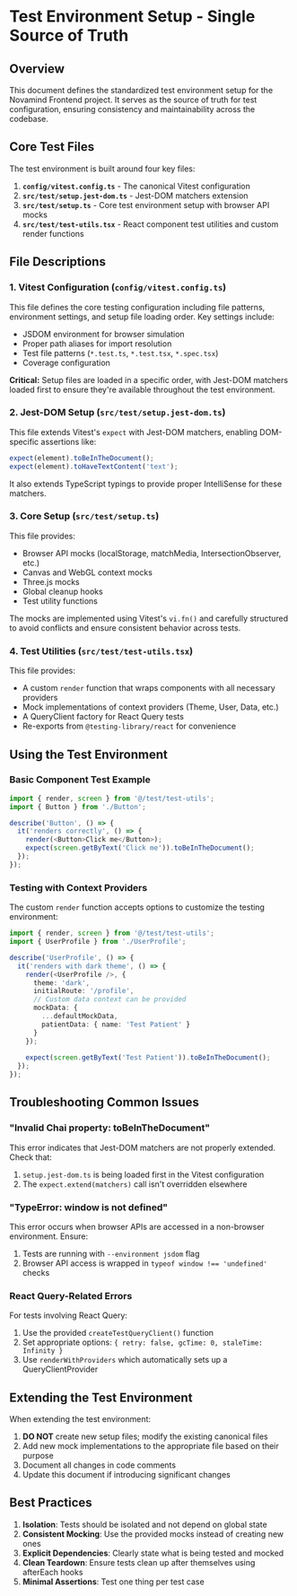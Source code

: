 # Test Environment Setup - Single Source of Truth

## Overview

This document defines the standardized test environment setup for the Novamind Frontend project. It serves as the source of truth for test configuration, ensuring consistency and maintainability across the codebase.

## Core Test Files

The test environment is built around four key files:

1. **`config/vitest.config.ts`** - The canonical Vitest configuration
2. **`src/test/setup.jest-dom.ts`** - Jest-DOM matchers extension
3. **`src/test/setup.ts`** - Core test environment setup with browser API mocks
4. **`src/test/test-utils.tsx`** - React component test utilities and custom render functions

## File Descriptions

### 1. Vitest Configuration (`config/vitest.config.ts`)

This file defines the core testing configuration including file patterns, environment settings, and setup file loading order. Key settings include:

- JSDOM environment for browser simulation
- Proper path aliases for import resolution
- Test file patterns (`*.test.ts`, `*.test.tsx`, `*.spec.tsx`)
- Coverage configuration

**Critical:** Setup files are loaded in a specific order, with Jest-DOM matchers loaded first to ensure they're available throughout the test environment.

### 2. Jest-DOM Setup (`src/test/setup.jest-dom.ts`)

This file extends Vitest's `expect` with Jest-DOM matchers, enabling DOM-specific assertions like:

```typescript
expect(element).toBeInTheDocument();
expect(element).toHaveTextContent('text');
```

It also extends TypeScript typings to provide proper IntelliSense for these matchers.

### 3. Core Setup (`src/test/setup.ts`)

This file provides:

- Browser API mocks (localStorage, matchMedia, IntersectionObserver, etc.)
- Canvas and WebGL context mocks
- Three.js mocks
- Global cleanup hooks
- Test utility functions

The mocks are implemented using Vitest's `vi.fn()` and carefully structured to avoid conflicts and ensure consistent behavior across tests.

### 4. Test Utilities (`src/test/test-utils.tsx`)

This file provides:

- A custom `render` function that wraps components with all necessary providers
- Mock implementations of context providers (Theme, User, Data, etc.)
- A QueryClient factory for React Query tests
- Re-exports from `@testing-library/react` for convenience

## Using the Test Environment

### Basic Component Test Example

```typescript
import { render, screen } from '@/test/test-utils';
import { Button } from './Button';

describe('Button', () => {
  it('renders correctly', () => {
    render(<Button>Click me</Button>);
    expect(screen.getByText('Click me')).toBeInTheDocument();
  });
});
```

### Testing with Context Providers

The custom `render` function accepts options to customize the testing environment:

```typescript
import { render, screen } from '@/test/test-utils';
import { UserProfile } from './UserProfile';

describe('UserProfile', () => {
  it('renders with dark theme', () => {
    render(<UserProfile />, { 
      theme: 'dark',
      initialRoute: '/profile',
      // Custom data context can be provided
      mockData: {
        ...defaultMockData,
        patientData: { name: 'Test Patient' }
      }
    });
    
    expect(screen.getByText('Test Patient')).toBeInTheDocument();
  });
});
```

## Troubleshooting Common Issues

### "Invalid Chai property: toBeInTheDocument"

This error indicates that Jest-DOM matchers are not properly extended. Check that:

1. `setup.jest-dom.ts` is being loaded first in the Vitest configuration
2. The `expect.extend(matchers)` call isn't overridden elsewhere

### "TypeError: window is not defined"

This error occurs when browser APIs are accessed in a non-browser environment. Ensure:

1. Tests are running with `--environment jsdom` flag
2. Browser API access is wrapped in `typeof window !== 'undefined'` checks

### React Query-Related Errors

For tests involving React Query:

1. Use the provided `createTestQueryClient()` function
2. Set appropriate options: `{ retry: false, gcTime: 0, staleTime: Infinity }`
3. Use `renderWithProviders` which automatically sets up a QueryClientProvider

## Extending the Test Environment

When extending the test environment:

1. **DO NOT** create new setup files; modify the existing canonical files
2. Add new mock implementations to the appropriate file based on their purpose
3. Document all changes in code comments
4. Update this document if introducing significant changes

## Best Practices

1. **Isolation**: Tests should be isolated and not depend on global state
2. **Consistent Mocking**: Use the provided mocks instead of creating new ones
3. **Explicit Dependencies**: Clearly state what is being tested and mocked
4. **Clean Teardown**: Ensure tests clean up after themselves using afterEach hooks
5. **Minimal Assertions**: Test one thing per test case
